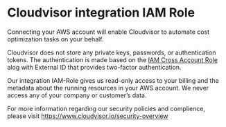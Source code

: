 # Cloudvisor integration IAM Role

Connecting your AWS account will enable Cloudvisor to automate cost optimization tasks on your behalf.

Cloudvisor does not store any private keys, passwords, or authentication tokens.
The authentication is made based on the [IAM Cross Account Role](https://docs.aws.amazon.com/IAM/latest/UserGuide/tutorial_cross-account-with-roles.html) alog with External ID that provides two-factor authentication.

Our integration IAM-Role gives us read-only access to your billing and the metadata about the running resources in your AWS account.
We never access any of your company or customer’s data.

For more information regarding our security policies and complience, please visit https://www.cloudvisor.io/security-overview

